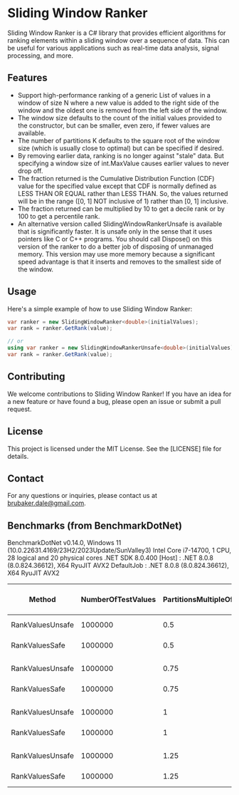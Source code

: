 # Sliding Window Ranker

Sliding Window Ranker is a C# library that provides efficient algorithms for ranking elements within a sliding window
over a sequence of data. This can be useful for various applications such as real-time data analysis, signal processing,
and more.

## Features

- Support high-performance ranking of a generic List of values in a window of size N where a new value is added to the
  right side of the window and the oldest one is removed from the left side of the window.
- The window size defaults to the count of the initial values provided to the constructor, but can be smaller, even
  zero, if fewer values are available.
- The number of partitions K defaults to the square root of the window size (which is usually close to optimal) but can
  be specified if desired.
- By removing earlier data, ranking is no longer against "stale" data. But specifying a window size of int.MaxValue
  causes earlier values to never drop off.
- The fraction returned is the Cumulative Distribution Function (CDF) value for the specified value except that CDF is
  normally defined as LESS THAN OR EQUAL rather than LESS THAN. So, the values returned will be in the range ([0, 1] NOT
  inclusive of 1) rather than [0, 1] inclusive.
- The fraction returned can be multiplied by 10 to get a decile rank or by 100 to get a percentile rank.
- An alternative version called SlidingWindowRankerUnsafe is available that is significantly faster. It is unsafe only in the sense that it uses pointers like C or C++ programs. You should call Dispose() on this version of the ranker to do a better job of disposing of unmanaged memory. This version may use more memory because a significant speed advantage is that it inserts and removes to the smallest side of the window.

## Usage

Here's a simple example of how to use Sliding Window Ranker:

```csharp
var ranker = new SlidingWindowRanker<double>(initialValues);
var rank = ranker.GetRank(value);

// or
using var ranker = new SlidingWindowRankerUnsafe<double>(initialValues);
var rank = ranker.GetRank(value);


```

## Contributing

We welcome contributions to Sliding Window Ranker! If you have an idea for a new feature or have found a bug, please
open an issue or submit a pull request.

## License

This project is licensed under the MIT License. See the [LICENSE] file for details.

## Contact

For any questions or inquiries, please contact us at [brubaker.dale@gmail.com](mailto:brubaker.dale@gmail.com).

## Benchmarks (from BenchmarkDotNet)

BenchmarkDotNet v0.14.0, Windows 11 (10.0.22631.4169/23H2/2023Update/SunValley3)
Intel Core i7-14700, 1 CPU, 28 logical and 20 physical cores
.NET SDK 8.0.400
  [Host]     : .NET 8.0.8 (8.0.824.36612), X64 RyuJIT AVX2
  DefaultJob : .NET 8.0.8 (8.0.824.36612), X64 RyuJIT AVX2

  | Method           | NumberOfTestValues | PartitionsMultipleOfDefault  | Mean     | Error   | StdDev  | Ratio | RatioSD | Rank | Completed Work Items | Lock Contentions | Allocated | Alloc Ratio |
|----------------- |------------------- |----------------------------- |---------:|--------:|--------:|------:|--------:|-----:|---------------------:|-----------------:|----------:|------------:|
| RankValuesUnsafe | 1000000            | 0.5                          | 293.5 ms | 5.36 ms | 5.02 ms |  1.00 |    0.02 |    1 |                    - |                - |     200 B |        1.00 |
| RankValuesSafe   | 1000000            | 0.5                          | 295.4 ms | 5.00 ms | 6.33 ms |  1.01 |    0.03 |    1 |                    - |                - |     200 B |        1.00 |
|                  |                    |                              |          |         |         |       |         |      |                      |                  |           |             |
| RankValuesUnsafe | 1000000            | 0.75                         | 285.1 ms | 1.53 ms | 1.36 ms |  1.00 |    0.01 |    1 |                    - |                - |     200 B |        1.00 |
| RankValuesSafe   | 1000000            | 0.75                         | 301.8 ms | 3.33 ms | 3.11 ms |  1.06 |    0.01 |    2 |                    - |                - |     200 B |        1.00 |
|                  |                    |                              |          |         |         |       |         |      |                      |                  |           |             |
| RankValuesUnsafe | 1000000            | 1                            | 293.3 ms | 5.84 ms | 5.73 ms |  1.00 |    0.03 |    1 |                    - |                - |     200 B |        1.00 |
| RankValuesSafe   | 1000000            | 1                            | 314.7 ms | 4.27 ms | 3.78 ms |  1.07 |    0.02 |    2 |                    - |                - |     200 B |        1.00 |
|                  |                    |                              |          |         |         |       |         |      |                      |                  |           |             |
| RankValuesUnsafe | 1000000            | 1.25                         | 311.2 ms | 5.00 ms | 4.43 ms |  1.00 |    0.02 |    1 |                    - |                - |     200 B |        1.00 |
| RankValuesSafe   | 1000000            | 1.25                         | 327.2 ms | 3.10 ms | 2.75 ms |  1.05 |    0.02 |    2 |                    - |                - |     200 B |        1.00 |
